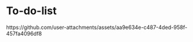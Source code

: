 <h1>To-do-list</h1>
https://github.com/user-attachments/assets/aa9e634e-c487-4ded-958f-457fa4096df8
